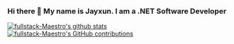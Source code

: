 ### Hi there 👋 My name is Jayxun. I am a .NET Software Developer

[![fullstack-Maestro's github stats](https://github-readme-stats.vercel.app/api?username=fullstack-Maestro&theme=holi)](https://github-readme-stats.vercel.app/api?username=fullstack-Maestro&theme=holi) [![fullstack-Maestro's GitHub contributions](https://github-readme-streak-stats.herokuapp.com/?user=fullstack-Maestro&theme=holi)]((https://github-readme-streak-stats.herokuapp.com/?user=fullstack-Maestro&theme=holi))

<!--
**fullstack-Maestro/fullstack-Maestro** is a ✨ _special_ ✨ repository because its `README.md` (this file) appears on your GitHub profile.

Here are some ideas to get you started:

- 🔭 I’m currently working on ...
- 🌱 I’m currently learning ...
- 👯 I’m looking to collaborate on ...
- 🤔 I’m looking for help with ...
- 💬 Ask me about ...
- 📫 How to reach me: ...
- 😄 Pronouns: ...
- ⚡ Fun fact: ...
-->

